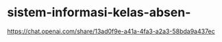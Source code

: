# sistem-informasi-kelas-absen-

https://chat.openai.com/share/13ad0f9e-a41a-4fa3-a2a3-58bda9a437ec
